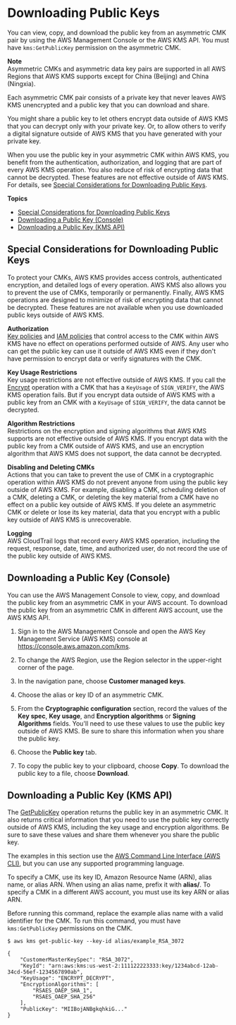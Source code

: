# Downloading Public Keys<a name="download-public-key"></a>

You can view, copy, and download the public key from an asymmetric CMK pair by using the AWS Management Console or the AWS KMS API\. You must have `kms:GetPublicKey` permission on the asymmetric CMK\.

**Note**  
Asymmetric CMKs and asymmetric data key pairs are supported in all AWS Regions that AWS KMS supports except for China \(Beijing\) and China \(Ningxia\)\.

Each asymmetric CMK pair consists of a private key that never leaves AWS KMS unencrypted and a public key that you can download and share\. 

You might share a public key to let others encrypt data outside of AWS KMS that you can decrypt only with your private key\. Or, to allow others to verify a digital signature outside of AWS KMS that you have generated with your private key\.

When you use the public key in your asymmetric CMK within AWS KMS, you benefit from the authentication, authorization, and logging that are part of every AWS KMS operation\. You also reduce of risk of encrypting data that cannot be decrypted\. These features are not effective outside of AWS KMS\. For details, see [Special Considerations for Downloading Public Keys](#download-public-key-considerations)\.

**Topics**
+ [Special Considerations for Downloading Public Keys](#download-public-key-considerations)
+ [Downloading a Public Key \(Console\)](#download-public-key-console)
+ [Downloading a Public Key \(KMS API\)](#download-public-key-api)

## Special Considerations for Downloading Public Keys<a name="download-public-key-considerations"></a>

To protect your CMKs, AWS KMS provides access controls, authenticated encryption, and detailed logs of every operation\. AWS KMS also allows you to prevent the use of CMKs, temporarily or permanently\. Finally, AWS KMS operations are designed to minimize of risk of encrypting data that cannot be decrypted\. These features are not available when you use downloaded public keys outside of AWS KMS\. 

**Authorization**  
[Key policies](key-policies.md) and [IAM policies](iam-policies.md) that control access to the CMK within AWS KMS have no effect on operations performed outside of AWS\. Any user who can get the public key can use it outside of AWS KMS even if they don't have permission to encrypt data or verify signatures with the CMK\.

**Key Usage Restrictions**  
Key usage restrictions are not effective outside of AWS KMS\. If you call the [Encrypt](https://docs.aws.amazon.com/kms/latest/APIReference/API_Encrypt.html) operation with a CMK that has a `KeyUsage` of `SIGN_VERIFY`, the AWS KMS operation fails\. But if you encrypt data outside of AWS KMS with a public key from an CMK with a `KeyUsage` of `SIGN_VERIFY`, the data cannot be decrypted\.

**Algorithm Restrictions**  
Restrictions on the encryption and signing algorithms that AWS KMS supports are not effective outside of AWS KMS\. If you encrypt data with the public key from a CMK outside of AWS KMS, and use an encryption algorithm that AWS KMS does not support, the data cannot be decrypted\. 

**Disabling and Deleting CMKs**  
Actions that you can take to prevent the use of CMK in a cryptographic operation within AWS KMS do not prevent anyone from using the public key outside of AWS KMS\. For example, disabling a CMK, scheduling deletion of a CMK, deleting a CMK, or deleting the key material from a CMK have no effect on a public key outside of AWS KMS\. If you delete an asymmetric CMK or delete or lose its key material, data that you encrypt with a public key outside of AWS KMS is unrecoverable\.

**Logging**  
AWS CloudTrail logs that record every AWS KMS operation, including the request, response, date, time, and authorized user, do not record the use of the public key outside of AWS KMS\.

## Downloading a Public Key \(Console\)<a name="download-public-key-console"></a>

You can use the AWS Management Console to view, copy, and download the public key from an asymmetric CMK in your AWS account\. To download the public key from an asymmetric CMK in different AWS account, use the AWS KMS API\.

1. Sign in to the AWS Management Console and open the AWS Key Management Service \(AWS KMS\) console at [https://console\.aws\.amazon\.com/kms](https://console.aws.amazon.com/kms)\.

1. To change the AWS Region, use the Region selector in the upper\-right corner of the page\.

1. In the navigation pane, choose **Customer managed keys**\.

1. Choose the alias or key ID of an asymmetric CMK\.

1. From the **Cryptographic configuration** section, record the values of the **Key spec**, **Key usage**, and **Encryption algorithms** or **Signing Algorithms** fields\. You'll need to use these values to use the public key outside of AWS KMS\. Be sure to share this information when you share the public key\.

1. Choose the **Public key** tab\.

1. To copy the public key to your clipboard, choose **Copy**\. To download the public key to a file, choose **Download**\.

## Downloading a Public Key \(KMS API\)<a name="download-public-key-api"></a>

The [GetPublicKey](https://docs.aws.amazon.com/kms/latest/APIReference/API_GetPublicKey.html) operation returns the public key in an asymmetric CMK\. It also returns critical information that you need to use the public key correctly outside of AWS KMS, including the key usage and encryption algorithms\. Be sure to save these values and share them whenever you share the public key\.

The examples in this section use the [AWS Command Line Interface \(AWS CLI\)](https://aws.amazon.com/cli/), but you can use any supported programming language\. 

To specify a CMK, use its key ID, Amazon Resource Name \(ARN\), alias name, or alias ARN\. When using an alias name, prefix it with **alias/**\. To specify a CMK in a different AWS account, you must use its key ARN or alias ARN\. 

Before running this command, replace the example alias name with a valid identifier for the CMK\. To run this command, you must have `kms:GetPublicKey` permissions on the CMK\.

```
$ aws kms get-public-key --key-id alias/example_RSA_3072

{
    "CustomerMasterKeySpec": "RSA_3072",
    "KeyId": "arn:aws:kms:us-west-2:111122223333:key/1234abcd-12ab-34cd-56ef-1234567890ab",
    "KeyUsage": "ENCRYPT_DECRYPT",
    "EncryptionAlgorithms": [
        "RSAES_OAEP_SHA_1",
        "RSAES_OAEP_SHA_256"
    ],
    "PublicKey": "MIIBojANBgkqhkiG..."
}
```